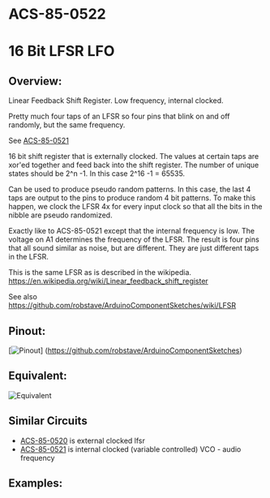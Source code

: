 # ACS-85-0522
16 Bit LFSR LFO
==============

## Overview:
Linear Feedback Shift Register.
Low frequency, internal clocked.

Pretty much four taps of an LFSR so four pins that blink on and off randomly, but the same frequency.

See [ACS-85-0521](https://github.com/robstave/ArduinoComponentSketches/tree/master/ACS-85%20ATTiny85%20sketches/ACS-85-0521)


16 bit shift register that is externally clocked.  The values at certain taps are xor'ed together and feed back into the shift register.
The number of unique states should be 2^n -1.  In this case 2^16 -1 = 65535.

Can be used to produce pseudo random patterns. In this case, the last 4 taps are output to the pins to produce random 4 bit patterns.
To make this happen, we clock the LFSR 4x for every input clock so that all the bits in the nibble are pseudo randomized.

Exactly like to ACS-85-0521 except that the internal frequency is low.  The voltage on A1 determines the frequency of the LFSR.
The result is four pins that all sound similar as noise, but are different.  They are just different taps in the LFSR.
 

This is the same LFSR as is described in the wikipedia. https://en.wikipedia.org/wiki/Linear_feedback_shift_register


See also https://github.com/robstave/ArduinoComponentSketches/wiki/LFSR


## Pinout:
[![Pinout](https://github.com/robstave/ArduinoComponentSketches/blob/master/ACS-85%20ATTiny85%20sketches/ACS-85-0522/images/ACS-85-0522.png)] (https://github.com/robstave/ArduinoComponentSketches)

## Equivalent:

![Equivalent](https://github.com/robstave/ArduinoComponentSketches/blob/master/ACS-85%20ATTiny85%20sketches/ACS-85-0522/images/ACS-85-0522_ex.png) 


## Similar Circuits

* [ACS-85-0520](https://github.com/robstave/ArduinoComponentSketches/tree/master/ACS-85%20ATTiny85%20sketches/ACS-85-0520) is external clocked lfsr
* [ACS-85-0521](https://github.com/robstave/ArduinoComponentSketches/tree/master/ACS-85%20ATTiny85%20sketches/ACS-85-0521) is internal clocked (variable controlled) VCO - audio frequency
 

## Examples:
 




